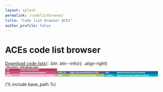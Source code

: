 ```yaml
---
layout: splash
permalink: /codelistbrowse/
title: "Code list browser ACEs"
author_profile: false
---
```


# ACEs code list browser
[Download code lists](/starterguide/#download-code-lists){: .btn .btn--info}{: .align-right}
![alt text](https://raw.githubusercontent.com/shabeer-syed/ACEs/main/domains%20abbreviations%20smaller%20long1.png "domains")
<div class="flourish-embed flourish-table" data-src="visualisation/7018703"><script src="https://public.flourish.studio/resources/embed.js"></script></div>
{% include base_path %}
